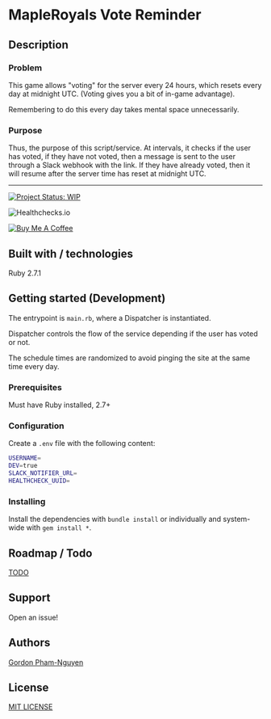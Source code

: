 # MapleRoyals Vote Reminder

## Description

### Problem

This game allows "voting" for the server every 24 hours, which resets every day at midnight UTC. (Voting gives you a bit of in-game advantage).

Remembering to do this every day takes mental space unnecessarily.

### Purpose

Thus, the purpose of this script/service. At intervals, it checks if the user has voted, if they have not voted, then a message is sent to the user through a Slack webhook with the link. If they have already voted, then it will resume after the server time has reset at midnight UTC.

---

[![Project Status: WIP](https://www.repostatus.org/badges/latest/wip.svg)](https://www.repostatus.org/#wip)

<!-- [![Build Status](https://drone.gordon-pn.com/api/badges/gordonpn/)](https://drone.gordon-pn.com/gordonpn/) -->

![Healthchecks.io](https://healthchecks.io/badge/b717bc78-ce20-458b-a71c-53231a83bd4c/m7-UBJB6.svg)

<!-- ![License](https://badgen.net/github/license/gordonpn/) -->

[![Buy Me A Coffee](https://www.buymeacoffee.com/assets/img/custom_images/orange_img.png)](https://www.buymeacoffee.com/gordonpn)

## Built with / technologies

Ruby 2.7.1

## Getting started (Development)

The entrypoint is `main.rb`, where a Dispatcher is instantiated.

Dispatcher controls the flow of the service depending if the user has voted or not.

The schedule times are randomized to avoid pinging the site at the same time every day.

### Prerequisites

Must have Ruby installed, 2.7+

### Configuration

Create a `.env` file with the following content:

```sh
USERNAME=
DEV=true
SLACK_NOTIFIER_URL=
HEALTHCHECK_UUID=
```

### Installing

Install the dependencies with `bundle install` or individually and system-wide with `gem install *`.

## Roadmap / Todo

[TODO](./TODO.md)

## Support

Open an issue!

## Authors

[Gordon Pham-Nguyen](https://github.com/gordonpn)

## License

[MIT LICENSE](./LICENSE)
